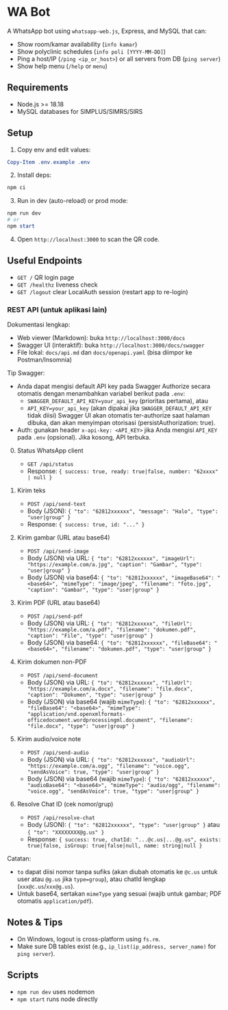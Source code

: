 # WA Bot

A WhatsApp bot using `whatsapp-web.js`, Express, and MySQL that can:
- Show room/kamar availability (`info kamar`)
- Show polyclinic schedules (`info poli [YYYY-MM-DD]`)
- Ping a host/IP (`/ping <ip_or_host>`) or all servers from DB (`ping server`)
- Show help menu (`/help` or `menu`)

## Requirements
- Node.js >= 18.18
- MySQL databases for SIMPLUS/SIMRS/SIRS
 

## Setup
1. Copy env and edit values:
```powershell
Copy-Item .env.example .env
```
2. Install deps:
```powershell
npm ci
```
3. Run in dev (auto-reload) or prod mode:
```powershell
npm run dev
# or
npm start
```
4. Open `http://localhost:3000` to scan the QR code.

## Useful Endpoints
- `GET /` QR login page
- `GET /healthz` liveness check
- `GET /logout` clear LocalAuth session (restart app to re-login)

### REST API (untuk aplikasi lain)
Dokumentasi lengkap:
- Web viewer (Markdown): buka `http://localhost:3000/docs`
- Swagger UI (interaktif): buka `http://localhost:3000/docs/swagger`
- File lokal: `docs/api.md` dan `docs/openapi.yaml` (bisa diimpor ke Postman/Insomnia)

Tip Swagger:
- Anda dapat mengisi default API key pada Swagger Authorize secara otomatis dengan menambahkan variabel berikut pada `.env`:
	- `SWAGGER_DEFAULT_API_KEY=your_api_key` (prioritas pertama), atau
	- `API_KEY=your_api_key` (akan dipakai jika `SWAGGER_DEFAULT_API_KEY` tidak diisi)
	Swagger UI akan otomatis ter-authorize saat halaman dibuka, dan akan menyimpan otorisasi (persistAuthorization: true).
- Auth: gunakan header `x-api-key: <API_KEY>` jika Anda mengisi `API_KEY` pada `.env` (opsional). Jika kosong, API terbuka.

0) Status WhatsApp client
	- `GET /api/status`
	- Response: `{ success: true, ready: true|false, number: "62xxxx" | null }`

1) Kirim teks
	- `POST /api/send-text`
	- Body (JSON): `{ "to": "62812xxxxxx", "message": "Halo", "type": "user|group" }`
	- Response: `{ success: true, id: "..." }`

2) Kirim gambar (URL atau base64)
	- `POST /api/send-image`
	- Body (JSON) via URL: `{ "to": "62812xxxxxx", "imageUrl": "https://example.com/a.jpg", "caption": "Gambar", "type": "user|group" }`
	- Body (JSON) via base64: `{ "to": "62812xxxxxx", "imageBase64": "<base64>", "mimeType": "image/jpeg", "filename": "foto.jpg", "caption": "Gambar", "type": "user|group" }`

3) Kirim PDF (URL atau base64)
	- `POST /api/send-pdf`
	- Body (JSON) via URL: `{ "to": "62812xxxxxx", "fileUrl": "https://example.com/a.pdf", "filename": "dokumen.pdf", "caption": "File", "type": "user|group" }`
	- Body (JSON) via base64: `{ "to": "62812xxxxxx", "fileBase64": "<base64>", "filename": "dokumen.pdf", "type": "user|group" }`

4) Kirim dokumen non-PDF
	- `POST /api/send-document`
	- Body (JSON) via URL: `{ "to": "62812xxxxxx", "fileUrl": "https://example.com/a.docx", "filename": "file.docx", "caption": "Dokumen", "type": "user|group" }`
	- Body (JSON) via base64 (wajib `mimeType`): `{ "to": "62812xxxxxx", "fileBase64": "<base64>", "mimeType": "application/vnd.openxmlformats-officedocument.wordprocessingml.document", "filename": "file.docx", "type": "user|group" }`

5) Kirim audio/voice note
	- `POST /api/send-audio`
	- Body (JSON) via URL: `{ "to": "62812xxxxxx", "audioUrl": "https://example.com/a.ogg", "filename": "voice.ogg", "sendAsVoice": true, "type": "user|group" }`
	- Body (JSON) via base64 (wajib `mimeType`): `{ "to": "62812xxxxxx", "audioBase64": "<base64>", "mimeType": "audio/ogg", "filename": "voice.ogg", "sendAsVoice": true, "type": "user|group" }`

6) Resolve Chat ID (cek nomor/grup)
	- `POST /api/resolve-chat`
	- Body (JSON): `{ "to": "62812xxxxxx", "type": "user|group" }` atau `{ "to": "XXXXXXXX@g.us" }`
	- Response: `{ success: true, chatId: "...@c.us|...@g.us", exists: true|false, isGroup: true|false|null, name: string|null }`

Catatan:
- `to` dapat diisi nomor tanpa sufiks (akan diubah otomatis ke `@c.us` untuk user atau `@g.us` jika `type=group`), atau chatId lengkap (`xxx@c.us`/`xxx@g.us`).
- Untuk base64, sertakan `mimeType` yang sesuai (wajib untuk gambar; PDF otomatis `application/pdf`).

## Notes & Tips
- On Windows, logout is cross-platform using `fs.rm`.
- Make sure DB tables exist (e.g., `ip_list(ip_address, server_name)` for `ping server`).
 

## Scripts
- `npm run dev` uses nodemon
- `npm start` runs node directly
